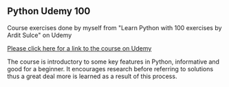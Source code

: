 <html lang="en">
<head>
  <meta charset="utf-8">
</head>

<body>
  <div>
  <h2>Python Udemy 100</h2>
  <p>Course exercises done by myself from "Learn Python with 100 exercises by Ardit Sulce" on Udemy</p>
    <a href="https://www.udemy.com/python-video-workbook/">Please click here for a link to the course on Udemy</a>
    <div>
    <p>The course is introductory to some key features in Python, informative and good for a beginner. It encourages research before referring to solutions thus a great deal more is learned as a result of this process.
    </div>
  </div>
</body>
</html>
